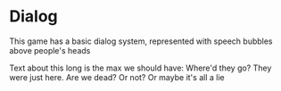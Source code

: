 # Dialog

This game has a basic dialog system, represented with speech bubbles above people's heads

Text about this long is the max we should have: 
Where'd they go? 
They were just here. 
Are we dead? Or not? 
Or maybe it's all a lie


